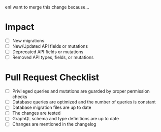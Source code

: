 enI want to merge this change because...

<!-- Please mention all relevant issue numbers. -->

# Impact

* [ ] New migrations
* [ ] New/Updated API fields or mutations
* [ ] Deprecated API fields or mutations
* [ ] Removed API types, fields, or mutations

# Pull Request Checklist

<!-- Please keep this section. It will make maintainer's life easier. -->

* [ ] Privileged queries and mutations are guarded by proper permission checks
* [ ] Database queries are optimized and the number of queries is constant
* [ ] Database migration files are up to date
* [ ] The changes are tested
* [ ] GraphQL schema and type definitions are up to date
* [ ] Changes are mentioned in the changelog
